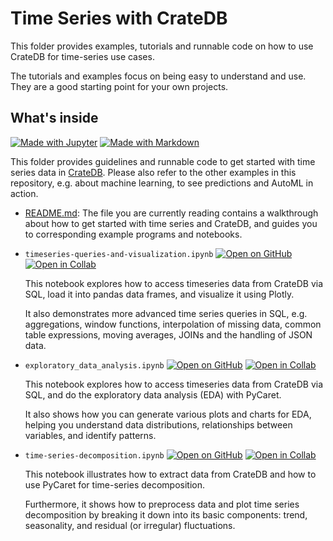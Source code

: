 # Time Series with CrateDB

This folder provides examples, tutorials and runnable code on how to use CrateDB
for time-series use cases.

The tutorials and examples focus on being easy to understand and use. They
are a good starting point for your own projects.


## What's inside

[![Made with Jupyter](https://img.shields.io/badge/Made%20with-Jupyter-orange?logo=Jupyter)](https://jupyter.org/try) [![Made with Markdown](https://img.shields.io/badge/Made%20with-Markdown-1f425f.svg?logo=Markdown)](https://commonmark.org)

This folder provides guidelines and runnable code to get started with time
series data in [CrateDB]. Please also refer to the other examples in this
repository, e.g. about machine learning, to see predictions and AutoML in action.

- [README.md](README.md): The file you are currently reading contains a
  walkthrough about how to get started with time series and CrateDB,
  and guides you to corresponding example programs and notebooks.

- `timeseries-queries-and-visualization.ipynb` [![Open on GitHub](https://img.shields.io/badge/Open%20on-GitHub-lightgray?logo=GitHub)](timeseries-queries-and-visualization.ipynb) [![Open in Collab](https://colab.research.google.com/assets/colab-badge.svg)](https://colab.research.google.com/github/crate/cratedb-examples/blob/main/topic/timeseries/timeseries-queries-and-visualization.ipynb)

  This notebook explores how to access timeseries data from CrateDB via SQL, 
  load it into pandas data frames, and visualize it using Plotly.
  
  It also demonstrates more advanced time series queries in SQL, e.g. aggregations,
  window functions, interpolation of missing data, common table expressions, 
  moving averages, JOINs and the handling of JSON data.

- `exploratory_data_analysis.ipynb` [![Open on GitHub](https://img.shields.io/badge/Open%20on-GitHub-lightgray?logo=GitHub)](exploratory_data_analysis.ipynb) [![Open in Collab](https://colab.research.google.com/assets/colab-badge.svg)](https://colab.research.google.com/github/crate/cratedb-examples/blob/main/topic/timeseries/exploratory_data_analysis.ipynb)

  This notebook explores how to access timeseries data from CrateDB via SQL, 
  and do the exploratory data analysis (EDA) with PyCaret.
  
  It also shows how you can generate various plots and charts for EDA, helping you understand data distributions, relationships between variables, and identify patterns.
  
- `time-series-decomposition.ipynb` [![Open on GitHub](https://img.shields.io/badge/Open%20on-GitHub-lightgray?logo=GitHub)](time-series-decomposition.ipynb) [![Open in Collab](https://colab.research.google.com/assets/colab-badge.svg)](https://colab.research.google.com/github/crate/cratedb-examples/blob/main/topic/timeseries/time-series-decomposition.ipynb)

  This notebook illustrates how to extract data from CrateDB and how to use PyCaret for time-series decomposition.
  
  Furthermore, it shows how to preprocess data and plot time series decomposition by breaking it down into its basic components: trend, seasonality, and residual (or irregular) fluctuations.

[CrateDB]: https://github.com/crate/crate
